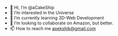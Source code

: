 - 👋 Hi, I’m @aCakeShip
- 👀 I’m interested in the Universe
- 🌱 I’m currently learning 3D-Web Development
- 💞️ I’m looking to collaborate on Amazon, but better. 
- 📫 How to reach me apekshik@gmail.com

<!---
aCakeShip/aCakeShip is a ✨ special ✨ repository because its `README.md` (this file) appears on your GitHub profile.
You can click the Preview link to take a look at your changes.
--->
